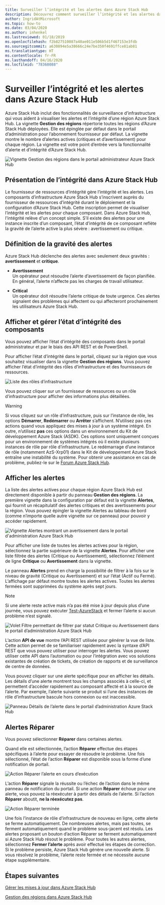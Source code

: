```yaml
---
title: Surveiller l’intégrité et les alertes dans Azure Stack Hub
description: Découvrez comment surveiller l’intégrité et les alertes dans Azure Stack Hub.
author: IngridAtMicrosoft
ms.topic: how-to
ms.date: 03/04/2020
ms.author: inhenkel
ms.lastreviewed: 01/18/2019
ms.openlocfilehash: f2b827510087a40ae011e506b5d1f467153e3fdb
ms.sourcegitcommit: a630894e5a38666c24e7be350f4691ffce81ab81
ms.translationtype: HT
ms.contentlocale: fr-FR
ms.lasthandoff: 04/16/2020
ms.locfileid: "78368088"
---
```

# <a name="monitor-health-and-alerts-in-azure-stack-hub"></a>Surveiller l’intégrité et les alertes dans Azure Stack Hub

Azure Stack Hub inclut des fonctionnalités de surveillance d’infrastructure qui vous aident à visualiser les alertes et l’intégrité d’une région Azure Stack Hub. La vignette **Gestion des régions** répertorie toutes les régions d’Azure Stack Hub déployées. Elle est épinglée par défaut dans le portail d’administration pour l’abonnement fournisseur par défaut. La vignette montre le nombre d’alertes actives (critiques et d’avertissement) pour chaque région. La vignette est votre point d’entrée vers la fonctionnalité d’alerte et d’intégrité d’Azure Stack Hub.

![Vignette Gestion des régions dans le portail administrateur Azure Stack Hub](media/azure-stack-monitor-health/image1.png)

## <a name="understand-health-in-azure-stack-hub"></a>Présentation de l’intégrité dans Azure Stack Hub

Le fournisseur de ressources d’intégrité gère l’intégrité et les alertes. Les composants d’infrastructure Azure Stack Hub s’inscrivent auprès du fournisseur de ressources d’intégrité durant le déploiement et la configuration d’Azure Stack Hub. Cette inscription permet de visualiser l’intégrité et les alertes pour chaque composant. Dans Azure Stack Hub, l'intégrité relève d'un concept simple. S’il existe des alertes pour une instance inscrite d’un composant, l’état d’intégrité de ce composant reflète la gravité de l’alerte active la plus sévère : avertissement ou critique.

## <a name="alert-severity-definition"></a>Définition de la gravité des alertes

Azure Stack Hub déclenche des alertes avec seulement deux gravités : **avertissement** et **critique**.

- **Avertissement**  
  Un opérateur peut résoudre l’alerte d’avertissement de façon planifiée. En général, l’alerte n’affecte pas les charges de travail utilisateur.

- **Critical**  
  Un opérateur doit résoudre l’alerte critique de toute urgence. Ces alertes signalent des problèmes qui affectent ou qui affecteront prochainement les utilisateurs Azure Stack Hub.


## <a name="view-and-manage-component-health-state"></a>Afficher et gérer l’état d’intégrité des composants

Vous pouvez afficher l’état d’intégrité des composants dans le portail administrateur et par le biais des API REST et de PowerShell.

Pour afficher l’état d’intégrité dans le portail, cliquez sur la région que vous souhaitez visualiser dans la vignette **Gestion des régions**. Vous pouvez afficher l’état d’intégrité des rôles d’infrastructure et des fournisseurs de ressources.

![Liste des rôles d’infrastructure](media/azure-stack-monitor-health/image2.png)

Vous pouvez cliquer sur un fournisseur de ressources ou un rôle d’infrastructure pour afficher des informations plus détaillées.

> [!WARNING]  
> Si vous cliquez sur un rôle d’infrastructure, puis sur l’instance de rôle, les options **Démarrer**, **Redémarrer** ou **Arrêter** s’affichent. N’utilisez pas ces actions quand vous appliquez des mises à jour à un système intégré. En outre, n’utilisez **pas** ces options dans un environnement du Kit de développement Azure Stack (ASDK). Ces options sont uniquement conçues pour un environnement de systèmes intégrés où il existe plusieurs instances de rôle par rôle d’infrastructure. Le redémarrage d’une instance de rôle (notamment AzS-Xrp01) dans le Kit de développement Azure Stack entraîne une instabilité du système. Pour obtenir une assistance en cas de problème, publiez-le sur le [Forum Azure Stack Hub](https://aka.ms/azurestackforum).
>

## <a name="view-alerts"></a>Afficher les alertes

La liste des alertes actives pour chaque région Azure Stack Hub est directement disponible à partir du panneau **Gestion des régions**. La première vignette dans la configuration par défaut est la vignette **Alertes**, qui fournit un récapitulatif des alertes critiques et des avertissements pour la région. Vous pouvez épingler la vignette Alertes au tableau de bord (comme n’importe quelle autre vignette sur ce panneau) pour pouvoir y accéder rapidement.

![Vignette Alertes montrant un avertissement dans le portail d'administration Azure Stack Hub](media/azure-stack-monitor-health/image3.png)

 Pour afficher une liste de toutes les alertes actives pour la région, sélectionnez la partie supérieure de la vignette **Alertes**. Pour afficher une liste filtrée des alertes (Critique ou Avertissement), sélectionnez l’élément de ligne **Critique** ou **Avertissement** dans la vignette.

Le panneau **Alertes** prend en charge la possibilité de filtrer à la fois sur le niveau de gravité (Critique ou Avertissement) et sur l’état (Actif ou Fermé). L’affichage par défaut montre toutes les alertes actives. Toutes les alertes fermées sont supprimées du système après sept jours.

>[!Note]
>Si une alerte reste active mais n’a pas été mise à jour depuis plus d’une journée, vous pouvez exécuter [Test-AzureStack](azure-stack-diagnostic-test.md) et fermer l’alerte si aucun problème n’est signalé.

![Volet Filtre permettant de filtrer par statut Critique ou Avertissement dans le portail d’administration Azure Stack Hub](media/azure-stack-monitor-health/alert-view.png)

L’action **API de vue** montre l’API REST utilisée pour générer la vue de liste. Cette action permet de se familiariser rapidement avec la syntaxe d’API REST que vous pouvez utiliser pour interroger les alertes. Vous pouvez utiliser cette API dans l’automation ou pour l’intégration avec vos solutions existantes de création de tickets, de création de rapports et de surveillance de centre de données.

Vous pouvez cliquer sur une alerte spécifique pour en afficher les détails. Les détails d’une alerte montrent tous les champs associés à celle-ci, et permettent d’accéder rapidement au composant affecté et à la source de l’alerte. Par exemple, l’alerte suivante se produit si l’une des instances de rôle d’infrastructure bascule hors connexion ou est inaccessible.  

![Panneau Détails de l’alerte dans le portail d’administration Azure Stack Hub](media/azure-stack-monitor-health/alert-detail.png)

## <a name="repair-alerts"></a>Alertes Réparer

Vous pouvez sélectionner **Réparer** dans certaines alertes.

Quand elle est sélectionnée, l’action **Réparer** effectue des étapes spécifiques à l’alerte pour essayer de résoudre le problème. Une fois sélectionné, l’état de l’action **Réparer** est disponible sous la forme d’une notification de portail.

![Action Réparer l’alerte en cours d’exécution](media/azure-stack-monitor-health/repair-in-progress.png)

L’action **Réparer** signale la réussite ou l’échec de l’action dans le même panneau de notification du portail.  Si une action **Réparer** échoue pour une alerte, vous pouvez la réexécuter à partir des détails de l’alerte. Si l’action **Réparer** aboutit, **ne la réexécutez pas**.

![Action Réparer terminée](media/azure-stack-monitor-health/repair-completed.png)

Une fois l’instance de rôle d’infrastructure de nouveau en ligne, cette alerte se ferme automatiquement. De nombreuses alertes, mais pas toutes, se ferment automatiquement quand le problème sous-jacent est résolu. Les alertes proposant un bouton d’action Réparer se ferment automatiquement si Azure Stack Hub résout le problème. Pour toutes les autres alertes, sélectionnez **Fermer l’alerte** après avoir effectué les étapes de correction. Si le problème persiste, Azure Stack Hub génère une nouvelle alerte. Si vous résolvez le problème, l’alerte reste fermée et ne nécessite aucune étape supplémentaire.

## <a name="next-steps"></a>Étapes suivantes

[Gérer les mises à jour dans Azure Stack Hub](azure-stack-updates.md)

[Gestion des régions dans Azure Stack Hub](azure-stack-region-management.md)
